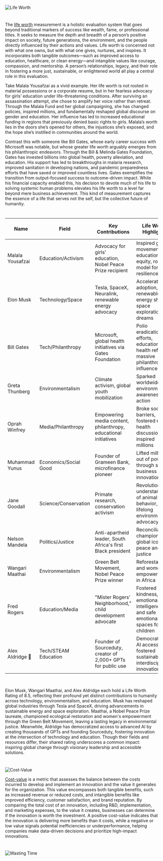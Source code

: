 ![Life Worth](https://github.com/user-attachments/assets/67d106e3-e7d5-4c57-8abe-16993db04f33)

#

The [life worth](https://chatgpt.com/g/g-682393aad4048191955835ef04ab18db-life-worth) measurement is a holistic evaluation system that goes beyond traditional markers of success like wealth, fame, or professional titles. It seeks to measure the depth and breadth of a person’s positive impact on society, future generations, the environment, and the people directly influenced by their actions and values. Life worth is concerned not with what one owns, but with what one gives, nurtures, and inspires. It incorporates both tangible outcomes—such as improved access to education, healthcare, or clean energy—and intangible values like courage, compassion, and mentorship. A person’s relationships, legacy, and their role in fostering a more just, sustainable, or enlightened world all play a central role in this evaluation.

Take Malala Yousafzai as a vivid example. Her life worth is not rooted in material possessions or a corporate resume, but in her fearless advocacy for girls’ education under life-threatening conditions. After surviving an assassination attempt, she chose to amplify her voice rather than retreat. Through the Malala Fund and her global campaigning, she has changed policies, inspired millions, and fundamentally reshaped global discourse on gender and education. Her influence has led to increased educational funding in regions that previously denied basic rights to girls. Malala’s worth lies in the doors she’s opened for others, the injustices she’s exposed, and the hope she’s instilled in communities around the world.

Contrast this with someone like Bill Gates, whose early career success with Microsoft was notable, but whose greater life worth arguably emerges from his philanthropic endeavors. Through the Bill & Melinda Gates Foundation, Gates has invested billions into global health, poverty alleviation, and education. His support has led to breakthroughs in malaria research, improved sanitation in developing nations, and pandemic preparedness efforts that have saved or improved countless lives. Gates exemplifies the transition from output-focused success to outcome-driven impact. While his financial capacity enabled this, his decision to devote much of his life to solving systemic human problems elevates his life worth to a level far beyond mere business achievement. This kind of measurement captures the essence of a life that serves not the self, but the collective future of humanity.

#

| Name                  | Field               | Key Contributions                                                                 | Life Worth Highlights                                                                                 | Life Worth Rating | Estimated Net Worth     |
|-----------------------|---------------------|------------------------------------------------------------------------------------|--------------------------------------------------------------------------------------------------------|-------------------|--------------------------|
| Malala Yousafzai      | Education/Activism  | Advocacy for girls' education, Nobel Peace Prize recipient                         | Inspired global movement for educational equity, role model for youth resilience                      | 9.5               | ~$2–3 million            |
| Elon Musk             | Technology/Space    | Tesla, SpaceX, Neuralink, renewable energy advocacy                                | Accelerated EV adoption, renewable energy shift, space exploration dreams                             | 8.5               | ~$342 billion            |
| Bill Gates            | Tech/Philanthropy   | Microsoft, global health initiatives via Gates Foundation                          | Polio eradication efforts, education and health reform, massive philanthropic influence               | 9.0               | ~$113 billion            |
| Greta Thunberg        | Environmentalism    | Climate activism, global youth mobilization                                        | Sparked worldwide environmental awareness and action                                                  | 8.0               | ~$100k–$1 million        |
| Oprah Winfrey         | Media/Philanthropy  | Empowering media content, philanthropy, educational initiatives                    | Broke social barriers, fostered mental health discussions, inspired millions                          | 9.0               | ~$3 billion              |
| Muhammad Yunus        | Economics/Social Good | Founder of Grameen Bank, microfinance pioneer                                     | Lifted millions out of poverty through social business innovation                                     | 9.0               | ~$11 million             |
| Jane Goodall          | Science/Conservation | Primate research, conservation activism                                            | Revolutionized understanding of animal behavior, lifelong environmental advocacy                      | 9.0               | ~$5 million              |
| Nelson Mandela        | Politics/Justice    | Anti-apartheid leader, South Africa's first Black president                        | Reconciliation champion, global icon of peace and justice                                             | 10.0              | ~$2.5–4 million (at death)|
| Wangari Maathai       | Environmentalism    | Green Belt Movement, Nobel Peace Prize winner                                      | Reforestation and women's empowerment in Africa                                                       | 8.5               | <$1 million (at death)   |
| Fred Rogers           | Education/Media     | "Mister Rogers' Neighborhood," child development advocate                          | Fostered kindness, emotional intelligence, and safe emotional spaces for children                     | 9.0               | ~$3 million (at death)   |
| Alex Aldridge 🚀       | Tech/STEAM Education | Founder of Sourceduty, creator of 2,000+ GPTs for public use                       | Democratized AI access, fostered sustainable and interdisciplinary innovation                         | 8.5               | <$1 million (estimated)  |

<br>

Elon Musk, Wangari Maathai, and Alex Aldridge each hold a Life Worth Rating of 8.5, reflecting their profound yet distinct contributions to humanity across technology, environmentalism, and education. Musk has reshaped global industries through Tesla and SpaceX, driving advancements in sustainable energy and space exploration. Maathai, a Nobel Peace Prize laureate, championed ecological restoration and women's empowerment through the Green Belt Movement, leaving a lasting legacy in environmental justice. Meanwhile, Aldridge has democratized access to advanced AI by creating thousands of GPTs and founding Sourceduty, fostering innovation at the intersection of technology and education. Though their fields and resources differ, their shared rating underscores a common impact: inspiring global change through visionary leadership and accessible solutions.

#

![Cost-Value](https://github.com/user-attachments/assets/4e462420-08a9-40d0-ac8a-a32b8e4f6053)

[Cost-value](https://chatgpt.com/g/g-68630e202a3c81918c4f3fcdaf324817-cost-value) is a metric that assesses the balance between the costs incurred to develop and implement an innovation and the value it generates for the organization. This value encompasses both tangible benefits, such as increased revenue or reduced costs, and intangible benefits like improved efficiency, customer satisfaction, and brand reputation. By comparing the total cost of an innovation, including R&D, implementation, and marketing expenses, to the value it creates, businesses can determine if the innovation is worth the investment. A positive cost-value indicates that the innovation is delivering more benefits than it costs, while a negative or low value signals potential inefficiencies or underperformance, helping companies make data-driven decisions and prioritize high-impact innovations.

#

![Wasting Time](https://github.com/user-attachments/assets/0f0c8c5e-2b4e-45bb-9f01-484cdf86ef43)
